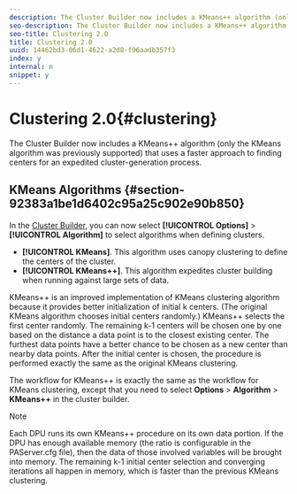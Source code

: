 ```yaml
---
description: The Cluster Builder now includes a KMeans++ algorithm (only the KMeans algorithm was previously supported) that uses a faster approach to finding centers for an expedited cluster-generation process.
seo-description: The Cluster Builder now includes a KMeans++ algorithm (only the KMeans algorithm was previously supported) that uses a faster approach to finding centers for an expedited cluster-generation process.
seo-title: Clustering 2.0
title: Clustering 2.0
uuid: 14462bd3-06d1-4622-a2d8-f96aadb357f3
index: y
internal: n
snippet: y
---
```


# Clustering 2.0{#clustering}

The Cluster Builder now includes a KMeans++ algorithm (only the KMeans algorithm was previously supported) that uses a faster approach to finding centers for an expedited cluster-generation process.

## KMeans Algorithms {#section-92383a1be1d6402c95a25c902e90b850}

In the [Cluster Builder](http://marketing.adobe.com/resources/help/en_US/insight/client/?f=c_visitor_cluster), you can now select **[!UICONTROL Options]** > **[!UICONTROL Algorithm]** to select algorithms when defining clusters.

* **[!UICONTROL KMeans]**. This algorithm uses canopy clustering to define the centers of the cluster. 
* **[!UICONTROL KMeans++]**. This algorithm expedites cluster building when running against large sets of data.

<a id="section_8193A6D60C5540BB985085BE670B4544"></a>

KMeans++ is an improved implementation of KMeans clustering algorithm because it provides better initialization of initial k centers. (The original KMeans algorithm chooses initial centers randomly.) KMeans++ selects the first center randomly. The remaining k-1 centers will be chosen one by one based on the distance a data point is to the closest existing center. The furthest data points have a better chance to be chosen as a new center than nearby data points. After the initial center is chosen, the procedure is performed exactly the same as the original KMeans clustering.

The workflow for KMeans++ is exactly the same as the workflow for KMeans clustering, except that you need to select **Options** > **Algorithm** > **KMeans++** in the cluster builder.

>[!NOTE]
>
>Each DPU runs its own KMeans++ procedure on its own data portion. If the DPU has enough available memory (the ratio is configurable in the PAServer.cfg file), then the data of those involved variables will be brought into memory. The remaining k-1 initial center selection and converging iterations all happen in memory, which is faster than the previous KMeans clustering.

